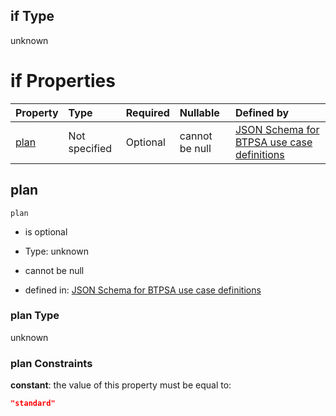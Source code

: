 ## if Type

unknown

# if Properties

| Property      | Type          | Required | Nullable       | Defined by                                                                                                                                                                                                                                    |
| :------------ | :------------ | :------- | :------------- | :-------------------------------------------------------------------------------------------------------------------------------------------------------------------------------------------------------------------------------------------- |
| [plan](#plan) | Not specified | Optional | cannot be null | [JSON Schema for BTPSA use case definitions](btpsa-usecase-properties-services-items-allof-1-then-allof-107-then-allof-2-if-properties-plan.md "undefined#/properties/services/items/allOf/1/then/allOf/107/then/allOf/2/if/properties/plan") |

## plan



`plan`

*   is optional

*   Type: unknown

*   cannot be null

*   defined in: [JSON Schema for BTPSA use case definitions](btpsa-usecase-properties-services-items-allof-1-then-allof-107-then-allof-2-if-properties-plan.md "undefined#/properties/services/items/allOf/1/then/allOf/107/then/allOf/2/if/properties/plan")

### plan Type

unknown

### plan Constraints

**constant**: the value of this property must be equal to:

```json
"standard"
```

